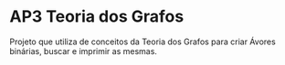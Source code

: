# AP3 Teoria dos Grafos

Projeto que utiliza de conceitos da Teoria dos Grafos para criar Ávores binárias, buscar e imprimir as mesmas.


